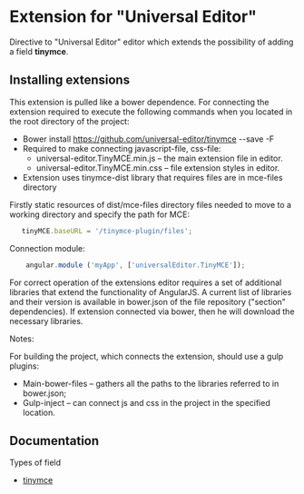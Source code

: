# Extension for "Universal Editor"

Directive to "Universal Editor" editor which extends the possibility of adding a field **tinymce**.

## Installing extensions

This extension is pulled like a bower dependence. For connecting the extension required to execute
the following commands when you located in the root directory of the project:


* Bower install https://github.com/universal-editor/tinymce --save -F
* Required to make connecting javascript-file, css-file:
  * universal-editor.TinyMCE.min.js – the main extension file in editor.
  * universal-editor.TinyMCE.min.css – file extension styles in editor.
* Extension uses tinymce-dist library that requires files are in mce-files directory

Firstly static resources of dist/mce-files directory files needed to move to a working directory and specify the path for MCE:

```javascript
   tinyMCE.baseURL = '/tinymce-plugin/files';
```

Connection module:

```javascript
    angular.module ('myApp', ['universalEditor.TinyMCE']);
```

For correct operation of the extensions editor requires a set of additional libraries that extend the functionality of AngularJS.
A current list of libraries and their version is available in bower.json of the file repository ("section" dependencies). If
extension connected via bower, then he will download the necessary libraries.

Notes:

For building the project, which connects the extension, should use a gulp plugins:
* Main-bower-files – gathers all the paths to the libraries referred to in bower.json;
* Gulp-inject – can connect js and css in the project in the specified location.

## Documentation

Types of field

* [tinymce](docs/en/README.md)
